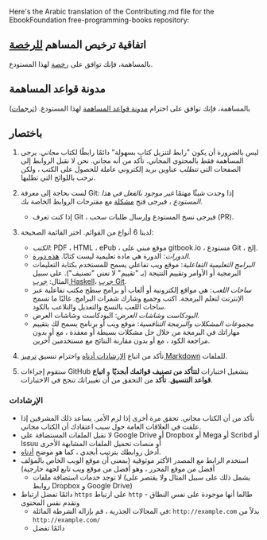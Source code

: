  Here's the Arabic translation of the Contributing.md file for the EbookFoundation free-programming-books repository:

## اتفاقية ترخيص المساهم [للرخصة](../LICENSE)

بالمساهمة، فإنك توافق على [رخصة](../LICENSE) لهذا المستودع.

## مدونة قواعد المساهمة

بالمساهمة، فإنك توافق على احترام [مدونة قواعد المساهمة](CODE_OF_CONDUCT.md) لهذا المستودع. ([ترجمات](README.md#translations))

## باختصار

1.  ليس بالضرورة أن يكون "رابط لتنزيل كتاب بسهولة" دائمًا رابطًا لكتاب *مجاني*. يرجى المساهمة فقط بالمحتوى المجاني. تأكد من أنه مجاني. نحن لا نقبل الروابط إلى الصفحات التي *تتطلب* عناوين بريد إلكتروني عاملة للحصول على الكتب ، ولكن نرحب باللوائح التي تطلبها.

2.  لست بحاجة إلى معرفة Git: إذا وجدت شيئًا مهتمًا *غير موجود بالفعل في هذا المستودع* ، فيرجى فتح [مشكلة](https://github.com/EbookFoundation/free-programming-books/issues) مع مقترحات الروابط الخاصة بك.

      - إذا كنت تعرف Git ، فيرجى نسخ المستودع وإرسال طلبات سحب (PR).

3.  لدينا 6 أنواع من القوائم. اختر القائمة الصحيحة:

      - *الكتب*: PDF ، HTML ، ePub ، موقع مبني على gitbook.io ، مستودع Git ، إلخ.
      - *الدورات*: الدورة هي مادة تعليمية ليست كتابًا. [هذه دورة](http://ocw.mit.edu/courses/electrical-engineering-and-computer-science/6-006-introduction-to-algorithms-fall-2011/).
      - *البرامج التعليمية التفاعلية*: موقع ويب تفاعلي يسمح للمستخدم بكتابة التعليمات البرمجية أو الأوامر وتقييم النتيجة (بـ "تقييم" لا نعني "تصنيف"). على سبيل المثال: [جرب Haskell](http://tryhaskell.org)، [جرب Git](https://learngitbranching.js.org).
      - *ساحات اللعب*: هي مواقع إلكترونية أو ألعاب أو برامج سطح مكتب تفاعلية عبر الإنترنت لتعلم البرمجة. اكتب وجميع وشارك شفرات البرامج. غالبًا ما تسمح ساحات اللعب بالنسخ والتعديل والتلاعب بالكود.
      - *البودكاست وشاشات العرض*: البودكاست وشاشات العرض.
      - *مجموعات المشكلات والبرمجة التنافسية*: موقع ويب أو برنامج يسمح لك بتقييم مهاراتك في البرمجة من خلال حل مشكلات بسيطة أو معقدة ، مع أو بدون مراجعة الكود ، مع أو بدون مقارنة النتائج مع مستخدمين آخرين.

4.  تأكد من اتباع [الإرشادات أدناه](#guidelines) واحترام تنسيق [ترميز Markdown](#formatting) للملفات.

5.  ستقوم إجراءات GitHub بتشغيل اختبارات **لتتأكد من تصنيف قوائمك أبجديًا** و **اتباع قواعد التنسيق**. **تأكد** من التحقق من أن تغييراتك تنجح في الاختبارات.

### الإرشادات

  - تأكد من أن الكتاب مجاني. تحقق مرة أخرى إذا لزم الأمر. يساعد ذلك المشرفين إذا علقت في العلاقات العامة حول سبب اعتقادك أن الكتاب مجاني.
  - لا نقبل الملفات المستضافة على Google Drive أو Dropbox أو Mega أو Scribd أو Issuu أو منصات تحميل الملفات المشابهة الأخرى
  - أدخل روابطك بترتيب أبجدي ، كما هو موضح [أدناه](https://www.google.com/url?sa=E&source=gmail&q=#ترتيب_أبجدي).
  - استخدم الرابط مع المصدر الأكثر موثوقية (بمعنى أن موقع الويب الخاص بالمؤلف أفضل من موقع المحرر ، وهو أفضل من موقع ويب تابع لجهة خارجية)
      - لا توجد خدمات استضافة ملفات (يشمل ذلك على سبيل المثال ولا يقتصر على روابط Dropbox و Google Drive)
  - دائمًا تفضل ارتباط `https` على ارتباط `http` - طالما أنها موجودة على نفس النطاق وتقدم نفس المحتوى
      - في المجالات الجذرية ، قم بإزالة الشرطة المائلة: `http://example.com` بدلاً من `http://example.com/`
      - دائمًا تفضل
